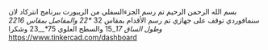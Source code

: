 بسم الله الرحمن الرحيم 
تم رسم الجزءالسفلي من الريبورت 
ببرنامج انتركاد لان سنمافوردي توقف على جهازي 
تم رسم الأقدام بمقاس 32 _*22
والمفاصل بمقاس 22_*16
وطول الساق 17*_15
والسطح العلوي 75*__23
وشكرا 
https://www.tinkercad.com/dashboard
